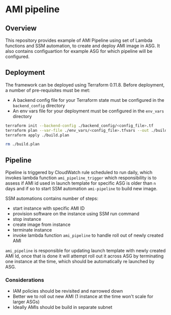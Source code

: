 # AMI pipeline


## Overview
This repository provides example of AMI Pipeline using set of Lambda functions and SSM automation, to create and deploy AMI image in ASG. It also contains configuartion for example ASG for which pipeline will be configured.

## Deployment

The framework can be deployed using Terraform 0.11.8. Before deployment, a number of pre-requisites must be met:

- A backend config file for your Terraform state must be configured in the `backend_config` directory
- An env vars file for your deployment must be configured in the `env_vars` directory

```bash
terraform init --backend-config ./backend_config/<config_file>.tf
terraform plan --var-file ./env_vars/<config_file>.tfvars --out ./build.plan
terraform apply ./build.plan

rm ./build.plan
```

## Pipeline

Pipeline is triggered by CloudWatch rule scheduled to run daily, which invokes lambda function `ami_pipeline_trigger` which responsibility is to assess if AMI id used in launch template for specific ASG is older than `n` days and if so to start SSM automation `ami-pipeline` to build new image.

SSM automations contains number of steps:

  - start instance with specific AMI ID
  - provision software on the instance using SSM run command
  - stop instance
  - create image from instance
  - terminate instance
  - invoke lambda function `ami_pipeline` to handle roll out of newly created AMI


`ami_pipeline` is responsible for updating launch template with newly created AMI Id, once that is done it will attempt roll out it across ASG by terminating one instance at the time, which should be automatically re launched by ASG.

### Considerations

  - IAM policies should be revisited and narrowed down
  - Better we to roll out new AMI (1 instance at the time won't scale for larger ASGs)
  - Ideally AMIs should be build in separate subnet

